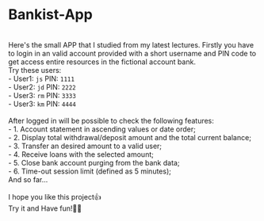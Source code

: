# Bankist-App
<br>
Here's the small APP that I studied from my latest lectures. Firstly you have to login in an valid account provided with a short username and PIN code to get access entire resources in the fictional account bank.<br>
Try these users:<br>
- User1: <code>js</code> PIN: <code>1111</code><br>
- User2: <code>jd</code> PIN: <code>2222</code><br>
- User3: <code>rm</code> PIN: <code>3333</code><br>
- User3: <code>km</code> PIN: <code>4444</code><br><br>
After logged in will be possible to check the following features:<br>
- 1. Account statement in ascending values or date order;<br>
- 2. Display total withdrawal/deposit amount and the total current balance;<br>
- 3. Transfer an desired amount to a valid user;<br>
- 4. Receive loans with the selected amount;<br>
- 5. Close bank account purging from the bank data;<br>
- 6. Time-out session limit (defined as 5 minutes);<br>
And so far...<br><br>
I hope you like this project👍<br>
Try it and Have fun!🎉🥳


